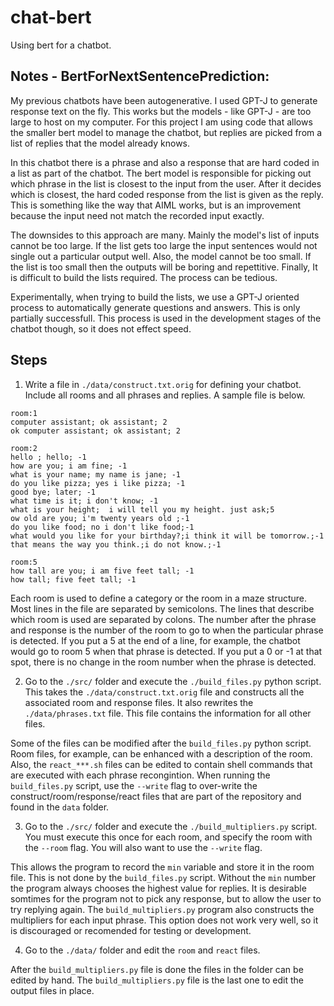 # chat-bert
Using bert for a chatbot.

## Notes - BertForNextSentencePrediction:
My previous chatbots have been autogenerative. I used GPT-J to generate response text on the fly. This works but the models - like GPT-J - are too large to host on my computer. For this project I am using code that allows the smaller bert model to manage the chatbot, but replies are picked from a list of replies that the model already knows.

In this chatbot there is a phrase and also a response that are hard coded in a list as part of the chatbot. The bert model is responsible for picking out which phrase in the list is closest to the input from the user. After it decides which is closest, the hard coded response from the list is given as the reply. This is something like the way that AIML works, but is an improvement because the input need not match the recorded input exactly.

The downsides to this approach are many. Mainly the model's list of inputs cannot be too large. If the list gets too large the input sentences would not single out a particular output well. Also, the model cannot be too small. If the list is too small then the outputs will be boring and repettitive. Finally, It is difficult to build the lists required. The process can be tedious.

Experimentally, when trying to build the lists, we use a GPT-J oriented process to automatically generate questions and answers. This is only partially successfull. This process is used in the development stages of the chatbot though, so it does not effect speed.

## Steps

1. Write a file in `./data/construct.txt.orig` for defining your chatbot. Include all rooms and all phrases and replies. A sample file is below.

```
room:1
computer assistant; ok assistant; 2
ok computer assistant; ok assistant; 2

room:2
hello ; hello; -1  
how are you; i am fine; -1 
what is your name; my name is jane; -1  
do you like pizza; yes i like pizza; -1  
good bye; later; -1 
what time is it; i don't know; -1
what is your height;  i will tell you my height. just ask;5
ow old are you; i'm twenty years old ;-1
do you like food; no i don't like food;-1 
what would you like for your birthday?;i think it will be tomorrow.;-1
that means the way you think.;i do not know.;-1

room:5
how tall are you; i am five feet tall; -1
how tall; five feet tall; -1
```
Each room is used to define a category or the room in a maze structure. Most lines in the file are separated by semicolons. The lines that describe which room is used are separated by colons. The number after the phrase and response is the number of the room to go to when the particular phrase is detected. If you put a 5 at the end of a line, for example, the chatbot would go to room 5 when that phrase is detected. If you put a 0 or -1 at that spot, there is no change in the room number when the phrase is detected.

2. Go to the `./src/` folder and execute the `./build_files.py` python script. This takes the `./data/construct.txt.orig` file and constructs all the associated room and response files. It also rewrites the `./data/phrases.txt` file. This file contains the information for all other files.

Some of the files can be modified after the `build_files.py` python script. Room files, for example, can be enhanced with a description of the room. Also, the `react_***.sh` files can be edited to contain shell commands that are executed with each phrase recongintion. When running the `build_files.py` script, use the `--write` flag to over-write the construct/room/response/react files that are part of the repository and found in the `data` folder.

3. Go to the `./src/` folder and execute the `./build_multipliers.py` script. You must execute this once for each room, and specify the room with the `--room` flag. You will also want to use the `--write` flag. 

This allows the program to record the `min` variable and store it in the room file. This is not done by the `build_files.py` script. Without the `min` number the program always chooses the highest value for replies. It is desirable somtimes for the program not to pick any response, but to allow the user to try replying again. The `build_multipliers.py` program also constructs the multipliers for each input phrase. This option does not work very well, so it is discouraged or recomended for testing or development.

4. Go to the `./data/` folder and edit the `room` and `react` files.

After the `build_multipliers.py` file is done the files in the folder can be edited by hand. The `build_multipliers.py` file is the last one to edit the output files in place.


